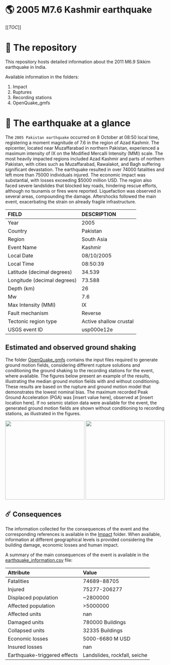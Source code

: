 # 🌎 2005 M7.6 Kashmir earthquake
[[_TOC_]]

# 📂 The repository

This repository hosts detailed information about the 2011 M6.9 Sikkim earthquake in India.

Available information in the folders:

1. Impact
2. Ruptures
3. Recording stations
4. OpenQuake_gmfs


# 🚀 The earthquake at a glance 

The `2005 Pakistan earthquake` occurred on 8 October at 08:50 local time, registering a moment magnitude of 7.6 in the region of Azad Kashmir. The epicenter, located near Muzaffarabad in northern Pakistan, experienced a maximum intensity of IX on the Modified Mercalli Intensity (MMI) scale. The most heavily impacted regions included Azad Kashmir and parts of northern Pakistan, with cities such as Muzaffarabad, Rawalakot, and Bagh suffering significant devastation. The earthquake resulted in over 74000 fatalities and left more than 75000 individuals injured. The economic impact was substantial, with losses exceeding $5000 million USD. The region also faced severe landslides that blocked key roads, hindering rescue efforts, although no tsunamis or fires were reported. Liquefaction was observed in several areas, compounding the damage. Aftershocks followed the main event, exacerbating the strain on already fragile infrastructure.

| FIELD | DESCRIPTION |
|:-------|:-------------|
| Year | 2005 |
| Country | Pakistan |
| Region | South Asia |
| Event Name | Kashmir |
| Local Date | 08/10/2005 |
| Local Time | 08:50:39 |
| Latitude (decimal degrees) | 34.539 |
| Longitude (decimal degrees) | 73.588 |
| Depth (km) | 26 |
| Mw | 7.6 |
| Max Intensity (MMI) | IX |
| Fault mechanism | Reverse |
| Tectonic region type | Active shallow crustal |
| USGS event ID | usp000e12e |

## Estimated and observed ground shaking

The folder [OpenQuake_gmfs](./OpenQuake_gmfs/) contains the input files required to generate ground motion fields, considering different rupture solutions and conditioning the ground shaking to the recording stations for the event, where available. The figures below present an example of the results, illustrating the median ground motion fields with and without conditioning. These results are based on the rupture and ground motion model that demonstrates the lowest nominal bias. The maximum recorded Peak Ground Acceleration (PGA) was [insert value here], observed at [insert location here]. If no seismic station data were available for the event, the generated ground motion fields are shown without conditioning to recording stations, as illustrated in the figures.

<img src="./4.OpenQuake_gmfs/median_gmf_stations_none.png" height="250">
<img src="./4.OpenQuake_gmfs/median_gmf_stations_all.png" height="250">

## ☄️ Consequences

The information collected for the consequences of the event and the corresponding references is available in the [Impact](./Impact) folder. When available, information at different geographical levels is provided considering the building damage, economic losses and human impact.

A summary of the main consequences of the event is available in the [earthquake_information.csv](./earthquake_information.csv) file:

| Attribute | Value |
|:-------|:-------------|
| Fatalities | 74689-88705 |
| Injured | 75277-206277 |
| Displaced population | ~2800000 |
| Affected population | >5000000 |
| Affected units | nan |
| Damaged units | 780000 Buildings |
| Collapsed units | 32335 Buildings |
| Economic losses | 5000-6680 M USD |
| Insured losses | nan |
| Earthquake-triggered effects | Landslides, rockfall, seiche |